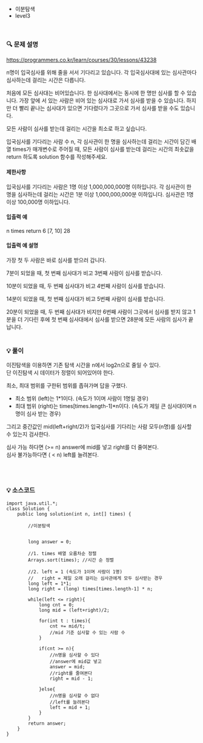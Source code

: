 - 이분탐색
- level3



<br>


### 🔍 문제 설명
https://programmers.co.kr/learn/courses/30/lessons/43238

n명이 입국심사를 위해 줄을 서서 기다리고 있습니다. 각 입국심사대에 있는 심사관마다 심사하는데 걸리는 시간은 다릅니다.

처음에 모든 심사대는 비어있습니다. 한 심사대에서는 동시에 한 명만 심사를 할 수 있습니다. 가장 앞에 서 있는 사람은 비어 있는 심사대로 가서 심사를 받을 수 있습니다. 하지만 더 빨리 끝나는 심사대가 있으면 기다렸다가 그곳으로 가서 심사를 받을 수도 있습니다.

모든 사람이 심사를 받는데 걸리는 시간을 최소로 하고 싶습니다.

입국심사를 기다리는 사람 수 n, 각 심사관이 한 명을 심사하는데 걸리는 시간이 담긴 배열 times가 매개변수로 주어질 때, 모든 사람이 심사를 받는데 걸리는 시간의 최솟값을 return 하도록 solution 함수를 작성해주세요.


#### 제한사항
입국심사를 기다리는 사람은 1명 이상 1,000,000,000명 이하입니다.
각 심사관이 한 명을 심사하는데 걸리는 시간은 1분 이상 1,000,000,000분 이하입니다.
심사관은 1명 이상 100,000명 이하입니다.

#### 입출력 예
n	times	return
6	[7, 10]	28

#### 입출력 예 설명
가장 첫 두 사람은 바로 심사를 받으러 갑니다.

7분이 되었을 때, 첫 번째 심사대가 비고 3번째 사람이 심사를 받습니다.

10분이 되었을 때, 두 번째 심사대가 비고 4번째 사람이 심사를 받습니다.

14분이 되었을 때, 첫 번째 심사대가 비고 5번째 사람이 심사를 받습니다.

20분이 되었을 때, 두 번째 심사대가 비지만 6번째 사람이 그곳에서 심사를 받지 않고 1분을 더 기다린 후에 첫 번째 심사대에서 심사를 받으면 28분에 모든 사람의 심사가 끝납니다.
<br><br>

###  💡 풀이

이진탐색을 이용하면 기존 탐색 시간을 n에서 log2n으로 줄일 수 있다.  
단 이진탐색 시 데이터가 정렬이 되어있어야 한다.

최소, 최대 범위를 구한뒤 범위를 좁혀가며 답을 구했다.

- 최소 범위 (left)는 1*1이다.
(속도가 1이며 사람이 1명일 경우)
- 최대 범위 (right)는 times[times.length-1]*n이다.
(속도가 제일 큰 심사대이며 n명이 심사 받는 경우)

그리고 중간값인 mid(left+right/2)가 입국심사를 기다리는 사람 모두(n명)를 심사할 수 있는지 검사한다.

심사 가능 하다면 (>= n) answer에 mid를 넣고 right를 더 줄여본다.  
심사 불가능하다면 ( < n) left를 늘려본다.


<br><br>

###  💡 소스코드
```
import java.util.*;
class Solution {
    public long solution(int n, int[] times) {
        
        //이분탐색

        
        long answer = 0;
        
        //1. times 배열 오름차순 정렬
        Arrays.sort(times); //시간 순 정렬
        
        //2. left = 1 (속도가 1이며 사람이 1명) 
        //   right = 제일 오래 걸리는 심사관에게 모두 심사받는 경우
        long left = 1*1;
        long right = (long) times[times.length-1] * n;

        while(left <= right){
            long cnt = 0;
            long mid = (left+right)/2;
            
            for(int t : times){
                cnt += mid/t; 
                //mid 기준 심사할 수 있는 사람 수
            }
            
            if(cnt >= n){
                //n명을 심사할 수 있다
                //answer에 mid값 넣고
                answer = mid;
                //right를 줄여본다
                right = mid - 1;
                
            }else{
                //n명을 심사할 수 없다
                //left를 늘려본다
                left = mid + 1;
            }
        }
        return answer;
    }
}
```


<br>